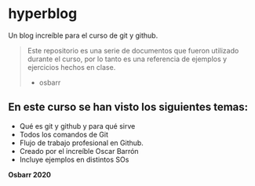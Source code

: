 # hyperblog
Un blog increíble para el curso de git y github. 
>Este repositorio es una serie de documentos que fueron utilizado durante el curso, por lo tanto es una referencia de ejemplos y ejercicios hechos en clase.
> - osbarr

## En este curso se han visto los siguientes temas:
* Qué es git y github y para qué sirve
* Todos los comandos de Git
* Flujo de trabajo profesional en Github.
* Creado por el increíble Oscar Barrón
* Incluye ejemplos en distintos SOs

**Osbarr 2020**
